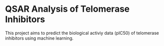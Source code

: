 # QSAR Analysis of Telomerase Inhibitors

This project aims to predict the biological activiy data (pIC50) of telomerase inhibitors using machine learning.